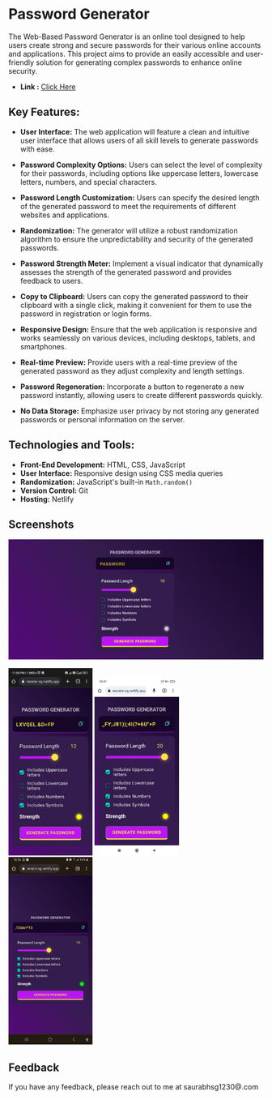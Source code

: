 
# Password Generator

The Web-Based Password Generator is an online tool designed to help users create strong and secure passwords for their various online accounts and applications. This project aims to provide an easily accessible and user-friendly solution for generating complex passwords to enhance online security.

- **Link :**  [Click Here](https://password-generator-sg.netlify.app/)
## Key Features:
- **User Interface:** The web application will feature a clean and intuitive user interface that allows users of all skill levels to generate passwords with ease.
- **Password Complexity Options:** Users can select the level of complexity for their passwords, including options like uppercase letters, lowercase letters, numbers, and special characters.

- **Password Length Customization:** Users can specify the desired length of the generated password to meet the requirements of different websites and applications.

-  **Randomization:** The generator will utilize a robust randomization algorithm to ensure the unpredictability and security of the generated passwords.

-  **Password Strength Meter:** Implement a visual indicator that dynamically assesses the strength of the generated password and provides feedback to users.

 -  **Copy to Clipboard:** Users can copy the generated password to their clipboard with a single click, making it convenient for them to use the password in registration or login forms.

- **Responsive Design:** Ensure that the web application is responsive and works seamlessly on various devices, including desktops, tablets, and smartphones.

- **Real-time Preview:** Provide users with a real-time preview of the generated password as they adjust complexity and length settings.

-  **Password Regeneration:** Incorporate a button to regenerate a new password instantly, allowing users to create different passwords quickly.

-  **No Data Storage:** Emphasize user privacy by not storing any generated passwords or personal information on the server.


 

## Technologies and Tools:

- **Front-End Development:** HTML, CSS, JavaScript 
- **User Interface:** Responsive design using CSS media queries
- **Randomization:** JavaScript's built-in `Math.random()` 
- **Version Control:** Git
- **Hosting:** Netlify




## Screenshots

<img src = "Screenshot 2023-08-16 231256.png" alt = "Screenshots">
<p float ="left">
<img src = "ss.jpeg" width="33%" alt = "Screenshots">
<img src = "screenshots (1).jpeg" width="33%" alt = "Screenshots">
<img src = "screenshots (2).jpeg" width="33%" alt = "Screenshots">
</p>



## Feedback

If you have any feedback, please reach out to me at saurabhsg1230@.com

